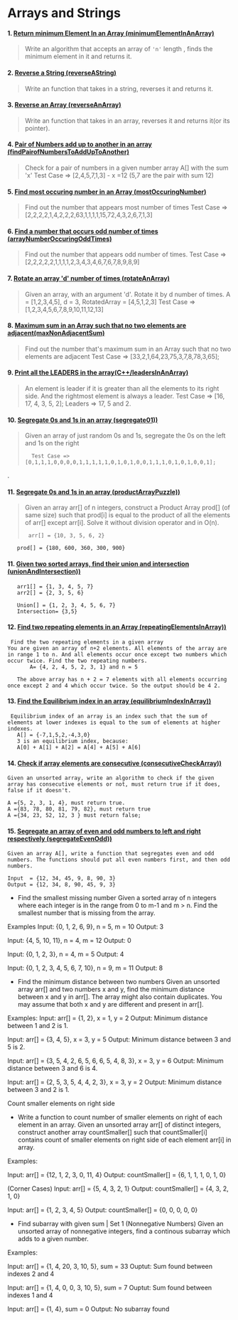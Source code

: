 # Arrays and Strings

#### 1. [Return minimum Element In an Array (minimumElementInAnArray)](C++/minimumElementInAnArray.cpp)

> Write an algorithm that accepts an array of `'n'` length , finds the minimum element in it and returns it.  

#### 2. [Reverse a String (reverseAString)](C++/reverseAString.cpp)

> Write an function that takes in a string, reverses it and returns it.


#### 3. [Reverse an Array (reverseAnArray)](C++/reverseAnArray.cpp)

> Write an function that takes in an array, reverses it and returns it(or its pointer).

#### 4. [Pair of Numbers add up to another in an array (findPairofNumbersToAddUpToAnother)](C++/findPairofNumbersToAddUpToAnother.cpp)

> Check for a pair of numbers in a given number array A[] with the sum 'x'
>       Test Case => [2,4,5,7,1,3] - x =12 (5,7 are the pair with sum 12)


#### 5. [Find most occuring number in an Array (mostOccuringNumber)](C++/mostOccuringNumber.cpp)

> Find out the number that appears most number of times
>       Test Case => [2,2,2,2,1,4,2,2,2,63,1,1,1,1,15,72,4,3,2,6,7,1,3] 

#### 6. [Find a number that occurs odd number of times (arrayNumberOccuringOddTimes)](C++/arrayNumberOccuringOddTimes.cpp)

> Find out the number that appears odd number of times.
>       Test Case => [2,2,2,2,2,1,1,1,1,2,3,4,3,4,6,7,6,7,8,9,8,9] 

#### 7. [Rotate an array 'd' number of times (rotateAnArray)](C++/rotateAnArray.cpp)

> Given an array, with an argument 'd'. Rotate it by d number of times. 
>           A = [1,2,3,4,5], d = 3, RotatedArray = [4,5,1,2,3]
>           Test Case => [1,2,3,4,5,6,7,8,9,10,11,12,13] 

#### 8. [Maximum sum in an Array such that no two elements are adjacent(maxNonAdjacentSum)](C++/maxNonAdjacentSum.cpp)

> Find out the number that's maximum sum in an Array such that no two elements are adjacent
>       Test Case => [33,2,1,64,23,75,3,7,8,78,3,65]; 

#### 9. [Print all the LEADERS in the array(C++/leadersInAnArray)](leadersInAnArray.cpp)

> An element is leader if it is greater than all the elements to its right side. And the rightmost element is always a leader. 
>       Test Case => [16, 17, 4, 3, 5, 2]; 
>       Leaders   => 17, 5 and 2.


#### 10. [Segregate 0s and 1s in an array (segregate01))](C++/segregate01.cpp)

> Given an array of just random 0s and 1s, segregate the 0s on the left and 1s on the right
> 
>       Test Case => [0,1,1,1,0,0,0,0,1,1,1,1,1,0,1,0,1,0,0,1,1,1,0,1,0,1,0,0,1]; 
.       
#### 11. [Segregate 0s and 1s in an array (productArrayPuzzle))](C++/productArrayPuzzle.cpp)

> Given an array arr[] of n integers, construct a Product Array prod[] (of same size) such that prod[i] is equal to the product of all the elements of arr[] except arr[i]. Solve it without division operator and in O(n).
> 
>      arr[] = {10, 3, 5, 6, 2}
       prod[] = {180, 600, 360, 300, 900} 


#### 11. [Given two sorted arrays, find their union and intersection (unionAndIntersection))](C++/unionAndIntersection.cpp)
 
       arr1[] = {1, 3, 4, 5, 7}
       arr2[] = {2, 3, 5, 6}

       Union[] = {1, 2, 3, 4, 5, 6, 7}
       Intersection= {3,5}


#### 12. [Find two repeating elements in an Array (repeatingElementsInArray))](C++/repeatingElementsInArray.cpp)
 
     Find the two repeating elements in a given array
    You are given an array of n+2 elements. All elements of the array are in range 1 to n. And all elements occur once except two numbers which occur twice. Find the two repeating numbers.
           A= {4, 2, 4, 5, 2, 3, 1} and n = 5

       The above array has n + 2 = 7 elements with all elements occurring once except 2 and 4 which occur twice. So the output should be 4 2.

#### 13. [Find the Equilibrium index in an array (equilibriumIndexInArray))](C++/equilibriumIndexInArray.cpp)

     Equilibrium index of an array is an index such that the sum of elements at lower indexes is equal to the sum of elements at higher indexes. 
       A[] = {-7,1,5,2,-4,3,0}
       3 is an equilibrium index, because:
       A[0] + A[1] + A[2] = A[4] + A[5] + A[6]


#### 14. [Check if array elements are consecutive (consecutiveCheckArray))](C++/consecutiveCheckArray.cpp)

    Given an unsorted array, write an algorithm to check if the given array has consecutive elements or not, must return true if it does, false if it doesn't.

    A ={5, 2, 3, 1, 4}, must return true.
    A ={83, 78, 80, 81, 79, 82}, must return true
    A ={34, 23, 52, 12, 3 } must return false;


#### 15. [Segregate an array of even and odd numbers to left and right respectively (segregateEvenOdd))](C++/segregateEvenOdd.cpp)

    Given an array A[], write a function that segregates even and odd numbers. The functions should put all even numbers first, and then odd numbers.

    Input  = {12, 34, 45, 9, 8, 90, 3}
    Output = {12, 34, 8, 90, 45, 9, 3} 











* Find the smallest missing number
Given a sorted array of n integers where each integer is in the range from 0 to m-1 and m > n. Find the smallest number that is missing from the array.

Examples
Input: {0, 1, 2, 6, 9}, n = 5, m = 10
Output: 3

Input: {4, 5, 10, 11}, n = 4, m = 12
Output: 0

Input: {0, 1, 2, 3}, n = 4, m = 5
Output: 4

Input: {0, 1, 2, 3, 4, 5, 6, 7, 10}, n = 9, m = 11
Output: 8

* Find the minimum distance between two numbers
Given an unsorted array arr[] and two numbers x and y, find the minimum distance between x and y in arr[]. The array might also contain duplicates. You may assume that both x and y are different and present in arr[].

Examples:
Input: arr[] = {1, 2}, x = 1, y = 2
Output: Minimum distance between 1 and 2 is 1.

Input: arr[] = {3, 4, 5}, x = 3, y = 5
Output: Minimum distance between 3 and 5 is 2.

Input: arr[] = {3, 5, 4, 2, 6, 5, 6, 6, 5, 4, 8, 3}, x = 3, y = 6
Output: Minimum distance between 3 and 6 is 4.

Input: arr[] = {2, 5, 3, 5, 4, 4, 2, 3}, x = 3, y = 2
Output: Minimum distance between 3 and 2 is 1.

Count smaller elements on right side

* Write a function to count number of smaller elements on right of each element in an array. Given an unsorted array arr[] of distinct integers, construct another array countSmaller[] such that countSmaller[i] contains count of smaller elements on right side of each element arr[i] in array.

Examples:

Input:   arr[] =  {12, 1, 2, 3, 0, 11, 4}
Output:  countSmaller[]  =  {6, 1, 1, 1, 0, 1, 0} 

(Corner Cases)
Input:   arr[] =  {5, 4, 3, 2, 1}
Output:  countSmaller[]  =  {4, 3, 2, 1, 0} 

Input:   arr[] =  {1, 2, 3, 4, 5}
Output:  countSmaller[]  =  {0, 0, 0, 0, 0}

* Find subarray with given sum | Set 1 (Nonnegative Numbers)
Given an unsorted array of nonnegative integers, find a continous subarray which adds to a given number.

Examples:

Input: arr[] = {1, 4, 20, 3, 10, 5}, sum = 33
Ouptut: Sum found between indexes 2 and 4

Input: arr[] = {1, 4, 0, 0, 3, 10, 5}, sum = 7
Ouptut: Sum found between indexes 1 and 4

Input: arr[] = {1, 4}, sum = 0
Output: No subarray found